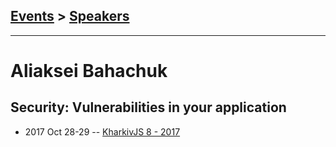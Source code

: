 ## [Events](../README.md) > [Speakers](../speakers.md)
---

# Aliaksei Bahachuk

## Security: Vulnerabilities in your application
- 2017 Oct 28-29 -- [KharkivJS 8 - 2017](https://www.youtube.com/watch?v=DG_fWHeGjXI)    
